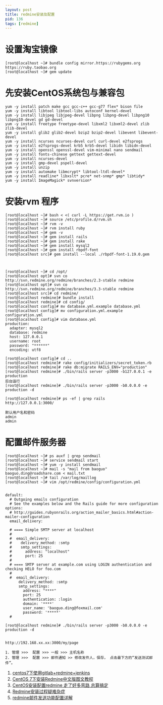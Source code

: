 ```yaml
---
layout: post
title: redmine安装及配置
pid: 136
tags: [redmine]
---
```

# 设置淘宝镜像

    [root@localhost ~]# bundle config mirror.https://rubygems.org https://ruby.taobao.org
    [root@localhost ~]# gem update 

# 先安装CentOS系统包与兼容包
    yum -y install patch make gcc gcc-c++ gcc-g77 flex* bison file
    yum -y install libtool libtool-libs autoconf kernel-devel
    yum -y install libjpeg libjpeg-devel libpng libpng-devel libpng10 libpng10-devel gd gd-devel
    yum -y install freetype freetype-devel libxml2 libxml2-devel zlib zlib-devel
    yum -y install glib2 glib2-devel bzip2 bzip2-devel libevent libevent-devel
    yum -y install ncurses ncurses-devel curl curl-devel e2fsprogs
    yum -y install e2fsprogs-devel krb5 krb5-devel libidn libidn-devel
    yum -y install openssl openssl-devel vim-minimal nano sendmail
    yum -y install fonts-chinese gettext gettext-devel
    yum -y install ncurses-devel
    yum -y install gmp-devel pspell-devel
    yum -y install unzip
    yum -y install automake libmcrypt* libtool-ltdl-devel*
    yum -y install readline* libxslt* pcre* net-snmp* gmp* libtidy*
    yum -y install ImageMagick* svnversion*


# 安装rvm 程序
    [root@localhost ~]# bash < <( curl -L https://get.rvm.io )
    [root@localhost ~]# source /etc/profile.d/rvm.sh
    [root@localhost ~]# rvm -v
    [root@localhost ~]# rvm install ruby
    [root@localhost ~]# gem -v
    [root@localhost ~]# gem install rails
    [root@localhost ~]# gem install rake
    [root@localhost ~]# gem install mysql2
    [root@localhost ~]# gem install rbpdf-font
    [root@localhost src]# gem install --local ./rbpdf-font-1.19.0.gem



    [root@localhost ~]# cd /opt/
    [root@localhost opt]# svn co http://svn.redmine.org/redmine/branches/2.3-stable redmine
    [root@localhost opt]# svn co http://svn.redmine.org/redmine/branches/3.3-stable redmine
    [root@localhost src]# cd redmine/
    [root@localhost redmine]# bundle install
    [root@localhost redmine]# cd config/
    [root@localhost config]# mv database.yml.example database.yml
    [root@localhost config]# mv configuration.yml.example configuration.yml
    [root@localhost config]# vim database.yml
    production:
      adapter: mysql2
      database: redmine
      host: 127.0.0.1
      username: root
      password: "******"
      encoding: utf8

    [root@localhost config]# cd ..
    [root@localhost redmine]# rake config/initializers/secret_token.rb
    [root@localhost redmine]# rake db:migrate RAILS_ENV="production"
    [root@localhost redmine]# ./bin/rails server -p3000 -b127.0.0.1 -e production
    后台运行
    [root@localhost redmine]# ./bin/rails server -p3000 -b0.0.0.0 -e production -d

    [root@localhost redmine]# ps -ef | grep rails
    http://127.0.0.1:3000/

    默认用户名和密码
    admin
    admin


# 配置邮件服务器
    [root@localhost ~]# ps auxf | grep sendmail
    [root@localhost ~]# service sendmail start
    [root@localhost ~]# yum -y install sendmail
    [root@localhost ~]# mail -s "mail from baoguo" baoguo.ding@roadshare.com < mail.txt 
    [root@localhost ~]# tail /var/log/maillog
    [root@localhost ~]# vim /opt/redmine/config/configuration.yml


    default:
      # Outgoing emails configuration
      # See the examples below and the Rails guide for more configuration options:
      # http://guides.rubyonrails.org/action_mailer_basics.html#action-mailer-configuration
      email_delivery:

      # ==== Simple SMTP server at localhost
      #
      #  email_delivery:
      #    delivery_method: :smtp
      #    smtp_settings:
      #      address: "localhost"
      #      port: 25
      #
      # ==== SMTP server at example.com using LOGIN authentication and checking HELO for foo.com
      #
      #  email_delivery:
          delivery_method: :smtp
          smtp_settings:
            address: "****"
            port: 25
            authentication: :login
            domain: '****'
            user_name: 'baoguo.ding@foxmail.com'
            password: '*****'
      #

    [root@localhost redmine]# ./bin/rails server -p3000 -b0.0.0.0 -e production -d


    http://192.168.xx.xx:3000/my/page

    1. 管理 >>>  配置 >>> 一般 >>> 主机名称 
    2. 管理 >>>  配置 >>> 邮件通知 >> 修改发件人，保存， 点击最下方的“发送测试邮件”。




1. [centos7下使用gitlab+redmine+jenkins](http://blog.csdn.net/u012375924/article/details/47951173)
2. [CentOS 7下安装Redmine中文版图文教程](http://www.cr173.com/html/50478_1.html)
3. [CentOS安装配置redmine 走了好多弯路 总算搞定](https://my.oschina.net/smilelxb/blog/496763)
4. [Redmine安装过程疑难杂症](http://zengrong.net/post/1936.htm)
5. [redmine邮件发送功能配置详解](http://blog.chinaunix.net/uid-26000296-id-5047175.html)
